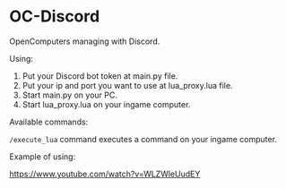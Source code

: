 # OC-Discord
OpenComputers managing with Discord.

Using:
1. Put your Discord bot token at main.py file.
2. Put your ip and port you want to use at lua_proxy.lua file.
3. Start main.py on your PC.
4. Start lua_proxy.lua on your ingame computer.

Available commands:

`/execute_lua` command executes a command on your ingame computer.

Example of using:

https://www.youtube.com/watch?v=WLZWleUudEY
